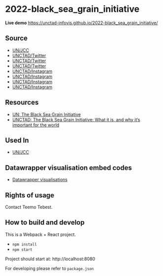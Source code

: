 # 2022-black_sea_grain_initiative

**Live demo** https://unctad-infovis.github.io/2022-black_sea_grain_initiative/

## Source

* [UN/JCC](https://www.un.org/en/black-sea-grain-initiative/vessel-movements)
* [UNCTAD/Twitter](https://twitter.com/UNCTAD/status/1593274226861031426)
* [UNCTAD/Twitter](https://twitter.com/UNCTAD/status/1593336608505434114)
* [UNCTAD/Twitter](https://twitter.com/UNCTAD/status/1587792554468286471)
* [UNCTAD/Instagram](https://www.instagram.com/p/ClEZCmVs9nT/)
* [UNCTAD/Instagram](https://www.instagram.com/p/ClEzo7oNnVk/)
* [UNCTAD/Instagram](https://www.instagram.com/p/ClEZCmVs9nT/)
* [UNCTAD/Instagram](https://www.instagram.com/p/CkdagBLKCsX/)

## Resources

* [UN: The Black Sea Grain Initiative](https://www.un.org/black-sea-grain-initiative)
* [UNCTAD: The Black Sea Grain Initiative: What it is, and why it’s important for the world](https://unctad.org/news/black-sea-grain-initiative-what-it-and-why-its-important-world)

## Used In

* [UN/JCC](https://www.un.org/en/black-sea-grain-initiative/vessel-movements)

## Datawrapper visualisation embed codes

* [Datawrapper visualisations](https://github.com/unctad-infovis/2022-black_sea_grain_initiative/blob/main/Datawrapper.md)

## Rights of usage

Contact Teemo Tebest.

## How to build and develop

This is a Webpack + React project.

* `npm install`
* `npm start`

Project should start at: http://localhost:8080

For developing please refer to `package.json`